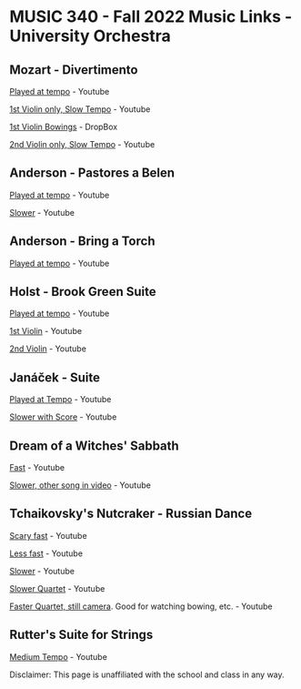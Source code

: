 # MUSIC 340 - Fall 2022 Music Links - University Orchestra

## Mozart - Divertimento

[Played at tempo](https://www.youtube.com/watch?v=7FRYoBy7iT8) - Youtube

[1st Violin only, Slow Tempo](https://www.youtube.com/watch?v=Zyf2EpBz2GY) - Youtube

[1st Violin Bowings](https://www.dropbox.com/scl/fo/dwr629aq28vh9f818p6tq/h?dl=0&preview=Violin+I-+Mozart+with+Bowings.pdf&rlkey=wbmjaj9laff4sqjpoqsqmfv15) - DropBox

[2nd Violin only, Slow Tempo](https://www.youtube.com/watch?v=Z2srsvqT2TM) - Youtube

## Anderson - Pastores a Belen

[Played at tempo](https://www.youtube.com/watch?v=d9sKtThoL3A) - Youtube

[Slower](https://www.youtube.com/watch?v=lWgAoUC4F88) - Youtube

## Anderson - Bring a Torch

[Played at tempo](https://www.youtube.com/watch?v=D8Sw6pfA70Q) - Youtube

## Holst - Brook Green Suite

[Played at tempo](https://www.youtube.com/watch?v=UhMOgXcCtcA) - Youtube

[1st Violin](https://www.youtube.com/watch?app=desktop&v=oFOgMDcLRQA) - Youtube

[2nd Violin](https://www.youtube.com/watch?app=desktop&v=aDaUr2GFmO8) - Youtube

## Janáček - Suite

[Played at Tempo](https://www.youtube.com/watch?v=BdlxDzmmy-Q&t=103s) - Youtube

[Slower with Score](https://www.youtube.com/watch?v=R-F_zHIMJz8) - Youtube

## Dream of a Witches' Sabbath

[Fast](https://www.youtube.com/watch?v=4tsGQ5tU4z4) - Youtube

[Slower, other song in video](https://www.youtube.com/watch?v=zk8HAllikik&t=330s) - Youtube

## Tchaikovsky's Nutcraker - Russian Dance

[Scary fast](https://www.youtube.com/watch?v=H28o3j58aME) - Youtube

[Less fast](https://www.youtube.com/watch?v=6w9h9XbWp8E) - Youtube

[Slower](https://www.youtube.com/watch?v=gVNRm1Q1fqg) - Youtube

[Slower Quartet](https://www.youtube.com/watch?v=8cStDj3wKbQ&t=32s) - Youtube

[Faster Quartet, still camera](https://www.youtube.com/watch?v=QvApdQZZ7DI). Good for watching bowing, etc. - Youtube

## Rutter's Suite for Strings

[Medium Tempo](https://www.youtube.com/watch?v=7_mqNz0tt8A&t=12s) - Youtube



Disclaimer: This page is unaffiliated with the school and class in any way.
